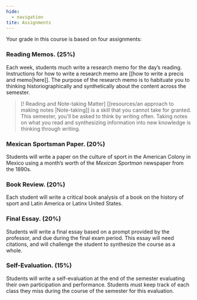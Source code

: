 ```yaml
---
hide:
  - navigation
tite: Assignments
---
```


Your grade in this course is based on four assignments:

### Reading Memos. (25%)

Each week, students much write a research memo for the day’s reading. Instructions for how to write a research memo are [[how to write a precis and memo|here]]. The purpose of the research memo is to habituate you to thinking historiographically and synthetically about the content across the semester.

> [! Reading and Note-taking Matter]
> [[resources/an approach to making notes |Note-taking]] is a skill that you cannot take for granted. This semester, you'll be asked to think by writing often. Taking notes on what you read and synthesizing information into new knowledge is thinking through writing. 


### Mexican Sportsman Paper. (20%)

Students will write a paper on the culture of sport in the American Colony in Mexico using a month’s worth of the _Mexican Sportman_ newspaper from the 1890s.
    
### Book Review. (20%)

Each student will write a critical book analysis of a book on the history of sport and Latin America or Latinx United States.

### Final Essay. (20%)

Students will write a final essay based on a prompt provided by the professor, and due during the final exam period. This essay will need citations, and will challenge the student to synthesize the course as a whole.

### Self-Evaluation. (15%)

Students will write a self-evaluation at the end of the semester evaluating their own participation and performance. Students must keep track of each class they miss during the course of the semester for this evaluation.